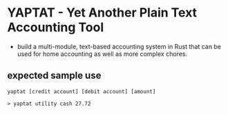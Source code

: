 # YAPTAT - Yet Another Plain Text Accounting Tool 

+ build a multi-module, text-based accounting system in Rust that can be used for home accounting as well as more complex chores.

## expected sample use

```
yaptat [credit account] [debit account] [amount]

> yaptat utility cash 27.72
```
